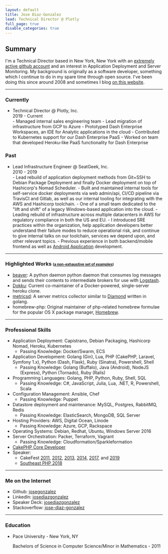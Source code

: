 ```yaml
---
layout: default
title: Jose Diaz-Gonzalez
lead: Technical Director @ Plotly
full_page: true
disable_categories: true
---
```


## Summary

I'm a Technical Director based in New York, New York with an [extremely active github account](https://github.com/josegonzalez/) and an interest in Application Deployment and Server Monitoring. My background is originally as a software developer, something which I continue to do in my spare time through open source. I've been doing this since around 2008 and sometimes I blog [on this website](/).

---

### Currently

- Technical Director @ Plotly, Inc.
  <div class="time-period">2019 - Current</div>
  - Managed internal sales engineering team
  - Lead migration of infrastructure from GCP to Azure
  - Prototyped Dash Enterprise Workspaces, an IDE for Analytic applications in the cloud
  - Contributed to Kubernetes support for our Dash Enterprise PaaS
  - Worked on team that developed Heroku-like PaaS functionality for Dash Enterprise

### Past

- Lead Infrastructure Engineer @ SeatGeek, Inc.
  <div class="time-period">2010 - 2019</div>
  - Lead rebuild of application deployment methods from Git+SSH to Debian Package Deployment and finally Docker deployment on top of Hashicorp's Nomad Scheduler.
  - Built and maintained internal tools for self-service docker deployments via web admin/api, CI/CD pipeline via TravisCI and Gitlab, as well as our internal tooling for integrating with the AWS and Hashicorp toolchain.
  - One of a small team dedicated to the "lift and shift" of a legacy Windows-based application into the cloud.
  - Leading rebuild of infrastructure across multiple datacenters in AWS for regulatory compliance in both the US and EU.
  - I introduced SRE practices within the organization, help application developers better understand their failure modes to reduce operational risk, and continue to give internal talks on our toolchain, services we depend upon, and other relevant topics.
  - Previous experience in both backend/mobile frontend as well as <a href="https://play.google.com/store/apps/details?id=com.seatgeek.android&hl=en">Android Application</a> development.

---

### Highlighted Works <small><small>(<a href="/open-source/">a non-exhaustive set of examples</a>)</small></small>

- [beaver](https://github.com/python-beaver/python-beaver): A python daemon python daemon that consumes log messages and sends their contents to intermediate brokers for use with [Logstash](http://logstash.net/).
- [Dokku](https://github.com/dokku/dokku): Current co-maintainer of a Docker-powered, single-server heroku clone.
- [metricsd](https://github.com/josegonzalez/metricsd): A server metrics collector similar to [Diamond](https://github.com/python-diamond/Diamond) written in golang.
- homebrew-php: Original maintainer of php-related homebrew formulae for the popular OS X package manager, <a href="http://mxcl.github.com/homebrew/">Homebrew</a>.

---

### Professional Skills

- Application Deployment: Capistrano, Debian Packaging, Hashicorp Nomad, Heroku, Kubernetes
  - Passing Knowledge: Docker/Swarm, ECS
- Application Development: Golang (Gin), Lua, PHP (CakePHP, Laravel, Symfony 1.x), Python (Dash, Flask), Ruby (Sinatra), Powershell, Shell
  - Passing Knowledge: Golang (Buffalo), Java (Android), NodeJS (Express), Python (Tornado), Ruby (Rails)
- Programming Languages: Golang, PHP, Python, Ruby, Shell, SQL
  - Passing Knowledge: C#, JavaScript, Julia, Lua, .NET, R, Powershell, Scala
- Configuration Management: Ansible, Chef
  - Passing Knowledge: Puppet
- Datastore deployment and maintenance: MySQL, Postgres, RabbitMQ, Redis
  - Passing Knowledge: ElasticSearch, MongoDB, SQL Server
- Hosting Providers: AWS, Digital Ocean, Linode
  - Passing Knowledge: Azure, GCP, Rackspace
- Operating Systems: Debian, Redhat, Ubuntu, Windows Server 2016
- Server Orchestration: Packer, Terraform, Vagrant
  - Passing Knowledge: Cloudformation/Sparkleformation
- [CakePHP Core Developer](https://github.com/cakephp/)
- Speaker:
  - CakeFest [2011](http://lanyrd.com/2011/cakefest/), [2012](http://lanyrd.com/2012/cakefest/), [2013](https://cakefest.org/archive/sanfrancisco-2013), [2014](https://cakefest.org/archive/madrid-2014), [2017](https://cakefest.org/archive/newyork-2017), and [2019](https://cakefest.org/archive/tokyo-2019)
  - [Southeast PHP 2018](https://speakerdeck.com/josegonzalez/12-factor-php-applications-the-remix-1)

---

### Me on the Internet

- Github: <a target="_blank" href="http://github.com/josegonzalez">josegonzalez</a>
- LinkedIn: <a target="_blank" href="http://www.linkedin.com/in/josediazgonzalez">josediazgonzalez</a>
- Speaker Deck: <a target="_blank" href="https://speakerdeck.com/josegonzalez">josediazgonzalez</a>
- Stackoverflow: <a target="_blank" href="http://stackoverflow.com/users/1515875/jose-diaz-gonzalez">jose-diaz-gonzalez</a>

---

### Education

- Pace University - New York, NY
  <p>Bachelors of Science in Computer Science/Minor in Mathematics - 2011</p>
